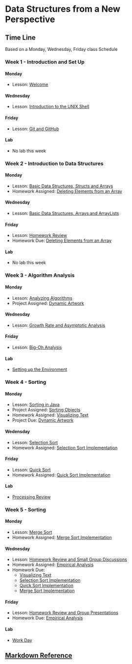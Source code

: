 # Data Structures from a New Perspective

## Time Line

Based on a Monday, Wednesday, Friday class Schedule

### Week 1 - Introduction and Set Up

#### Monday
  * Lesson: [Welcome](1_Introduction/day1.md)

#### Wednesday
  * Lesson: [Introduction to the UNIX Shell](1_Introduction/day2.md)

#### Friday
  * Lesson: [Git and GitHub](1_Introduction/day3.md)

#### Lab
  * No lab this week

### Week 2 - Introduction to Data Structures

#### Monday
  * Lesson: [Basic Data Structures, Structs and Arrays](1_Introduction/day4.md)
  * Homework Assigned: [Deleting Elements from an Array](1_Introduction/homework.md)

#### Wednesday
  * Lesson: [Basic Data Structures, Arrays and ArrayLists](1_Introduction/day5.md)

#### Friday
  * Lesson: [Homework Review](1_Introduction/day6.md)
  * Homework Due: [Deleting Elements from an Array](1_Introduction/homework.md)

#### Lab
  * No lab this week

### Week 3 - Algorithm Analysis

#### Monday
  * Lesson: [Analyzing Algorithms](2_AlgorithmAnalysis/day1.md)
  * Project Assigned: [Dynamic Artwork](2_AlgorithmAnalysis/project.md)

#### Wednesday
  * Lesson: [Growth Rate and Asymptotic Analysis](2_AlgorithmAnalysis/day2.md)

#### Friday
  * Lesson: [Big-Oh Analysis](2_AlgorithmAnalysis/day3.md)

#### Lab
  * [Setting up the Environment](2_AlgorithmAnalysis/lab.md)

### Week 4 - Sorting

#### Monday
  * Lesson: [Sorting in Java](https://github.com/blwatkins/Data-Structures-From-A-New-Perspective/blob/master/3_Sorting/day1.md)
  * Project Assigned: [Sorting Objects](https://github.com/blwatkins/Data-Structures-From-A-New-Perspective/blob/master/3_Sorting/project.md)
  * Homework Assigned: [Visualizing Text](https://github.com/blwatkins/Data-Structures-From-A-New-Perspective/blob/master/3_Sorting/homework1.md)
  * Project Due: [Dynamic Artwork](https://github.com/blwatkins/Data-Structures-From-A-New-Perspective/blob/master/2_AlgorithmAnalysis/project.md)

#### Wedensday
  * Lesson: [Selection Sort](https://github.com/blwatkins/Data-Structures-From-A-New-Perspective/blob/master/3_Sorting/day2.md)
  * Homework Assigned: [Selection Sort Implementation](https://github.com/blwatkins/Data-Structures-From-A-New-Perspective/blob/master/3_Sorting/homework2.md)


#### Friday
  * Lesson: [Quick Sort](https://github.com/blwatkins/Data-Structures-From-A-New-Perspective/blob/master/3_Sorting/day3.md)
  * Homework Assigned: [Quick Sort Implementation](https://github.com/blwatkins/Data-Structures-From-A-New-Perspective/blob/master/3_Sorting/homework3.md)

#### Lab
  * [Processing Review](https://github.com/blwatkins/Data-Structures-From-A-New-Perspective/blob/master/3_Sorting/lab1.md)

### Week 5 - Sorting

#### Monday
  * Lesson: [Merge Sort](https://github.com/blwatkins/Data-Structures-From-A-New-Perspective/blob/master/3_Sorting/day4.md)
  * Homework Assigned: [Merge Sort Implementation](https://github.com/blwatkins/Data-Structures-From-A-New-Perspective/blob/master/3_Sorting/homework4.md)
  
#### Wednesday
  * Lesson: [Homework Review and Small Group Discussions](https://github.com/blwatkins/Data-Structures-From-A-New-Perspective/blob/master/3_Sorting/day5.md)
  * Homework Assigned: [Empirical Analysis](https://github.com/blwatkins/Data-Structures-From-A-New-Perspective/blob/master/3_Sorting/homework5.md)
  * Homework Due:
    * [Visualizing Text](https://github.com/blwatkins/Data-Structures-From-A-New-Perspective/blob/master/3_Sorting/homework1.md)
    * [Selection Sort Implementation](https://github.com/blwatkins/Data-Structures-From-A-New-Perspective/blob/master/3_Sorting/homework2.md)
    * [Quick Sort Implementation](https://github.com/blwatkins/Data-Structures-From-A-New-Perspective/blob/master/3_Sorting/homework3.md)
    * [Merge Sort Implementation](https://github.com/blwatkins/Data-Structures-From-A-New-Perspective/blob/master/3_Sorting/homework4.md)

#### Friday
  * Lesson: [Homework Review and Group Presentations](https://github.com/blwatkins/Data-Structures-From-A-New-Perspective/blob/master/3_Sorting/day6.md)
  * Homework Due: [Empirical Analysis](https://github.com/blwatkins/Data-Structures-From-A-New-Perspective/blob/master/3_Sorting/homework5.md)
  
#### Lab
  * [Work Day](https://github.com/blwatkins/Data-Structures-From-A-New-Perspective/blob/master/3_Sorting/lab2.md)

## [Markdown Reference](welcome.md)
